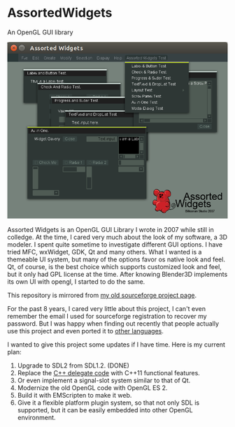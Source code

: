 # AssortedWidgets
An OpenGL GUI library

![Assorted Widgets](screenshot.png)

Assorted Widgets is an OpenGL GUI Library I wrote in 2007 while still in colledge. At the time, I cared very much about the look of my software, a 3D modeler. I spent quite sometime to investigate different GUI options. I have tried MFC, wxWidget, GDK, Qt and many others. What I wanted is a themeable UI system, but many of the options favor os native look and feel. Qt, of course, is the best choice which supports customized look and feel, but it only had GPL license at the time. After knowing Blender3D implements its own UI with opengl, I started to do the same.

This repository is mirrored from [my old sourceforge project page](http://sourceforge.net/projects/assortedwidgets/).

For the past 8 years, I cared very little about this project, I can't even remember the email I used for sourceforge registration to recover my password. But I was happy when finding out recently that people actually use this project and even ported it to [other languages](http://www.opentk.com/node/2103).

I wanted to give this project some updates if I have time. Here is my current plan:

1. Upgrade to SDL2 from SDL1.2. (DONE)
2. Replace the [C++ delegate code](http://www.codeproject.com/cpp/FastDelegate.asp) with C++11 functional features.
3. Or even implement a signal-slot system similar to that of Qt.
4. Modernize the old OpenGL code with OpenGL ES 2.
5. Build it with EMScripten to make it web.
6. Give it a flexible platform plugin system, so that not only SDL is supported, but it can be easily embedded into other OpenGL environment.
